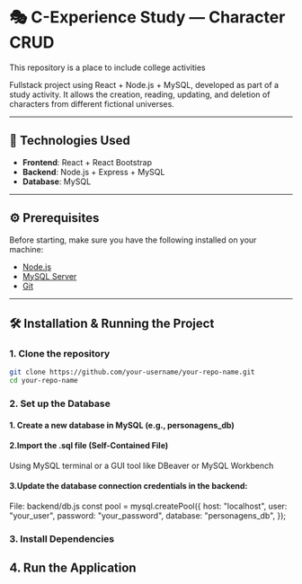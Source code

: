 # 🎭 C-Experience Study — Character CRUD
This repository is a place to include college activities 


Fullstack project using React + Node.js + MySQL, developed as part of a study activity. It allows the creation, reading, updating, and deletion of characters from different fictional universes.

---

## 🚀 Technologies Used

- **Frontend**: React + React Bootstrap  
- **Backend**: Node.js + Express + MySQL  
- **Database**: MySQL

---

## ⚙️ Prerequisites

Before starting, make sure you have the following installed on your machine:

- [Node.js](https://nodejs.org/)
- [MySQL Server](https://dev.mysql.com/downloads/mysql/)
- [Git](https://git-scm.com/)

---

## 🛠️ Installation & Running the Project

### 1. Clone the repository

```bash
git clone https://github.com/your-username/your-repo-name.git
cd your-repo-name
```

### 2. Set up the Database
#### 1. Create a new database in MySQL (e.g., personagens_db)

#### 2.Import the .sql file (Self-Contained File)

Using MySQL terminal or a GUI tool like DBeaver or MySQL Workbench

#### 3.Update the database connection credentials in the backend:
File: backend/db.js
const pool = mysql.createPool({
  host: "localhost",
  user: "your_user",
  password: "your_password",
  database: "personagens_db",
});

### 3. Install Dependencies

## 4. Run the Application

